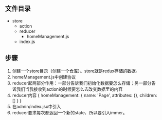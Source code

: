 ## 文件目录
- store
  - action
  - reducer
    - homeManagement.js
  - index.js

## 步骤
1. 创建一个store目录（创建一个仓库）。store就是redux存储的数据。
2. homeManagement.js中创建协议
3. reducer起两部分作用：一部分告诉我们初始化数据要怎么存储；另一部分告诉我们当我接收到action的时候要怎么去改变数据里的内容
4. reducer内容
   {
     homeManagement: {
       name: 'Page',
       attributes: {},
       children: []
     }
   }
5. 在admin/index.jsx中引入
6. reducer要求每次都返回一个新的state，所以要引入immer。
   